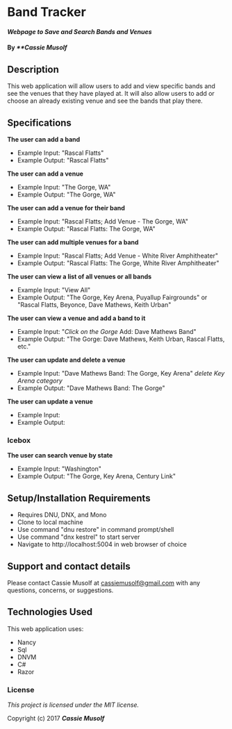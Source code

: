 # Band Tracker

#### _Webpage to Save and Search Bands and Venues_

#### By _**Cassie Musolf_

## Description

This web application will allow users to add and view specific bands and see the venues that they have played at. It will also allow users to add or choose an already existing venue and see the bands that play there.

## Specifications

**The user can add a band**
* Example Input: "Rascal Flatts"
* Example Output: "Rascal Flatts"

**The user can add a venue**
* Example Input: "The Gorge, WA"
* Example Output: "The Gorge, WA"

**The user can add a venue for their band**
* Example Input: "Rascal Flatts; Add Venue - The Gorge, WA"
* Example Output: "Rascal Flatts: The Gorge, WA"

**The user can add multiple venues for a band**
* Example Input: "Rascal Flatts; Add Venue - White River Amphitheater"
* Example Output: "Rascal Flatts: The Gorge, White River Amphitheater"

**The user can view a list of all venues or all bands**
* Example Input: "View All"
* Example Output: "The Gorge, Key Arena, Puyallup Fairgrounds" or "Rascal Flatts, Beyonce, Dave Mathews, Keith Urban"

**The user can view a venue and add a band to it**
* Example Input: "*Click on the Gorge* Add: Dave Mathews Band"
* Example Output: "The Gorge: Dave Mathews, Keith Urban, Rascal Flatts, etc."

**The user can update and delete a venue**
* Example Input: "Dave Mathews Band: The Gorge, Key Arena" *delete Key Arena category*
* Example Output: "Dave Mathews Band: The Gorge"

**The user can update a venue**
* Example Input:
* Example Output:

### Icebox

**The user can search venue by state**
* Example Input: "Washington"
* Example Output: "The Gorge, Key Arena, Century Link"

## Setup/Installation Requirements

* Requires DNU, DNX, and Mono
* Clone to local machine
* Use command "dnu restore" in command prompt/shell
* Use command "dnx kestrel" to start server
* Navigate to http://localhost:5004 in web browser of choice

## Support and contact details

Please contact Cassie Musolf at cassiemusolf@gmail.com with any questions, concerns, or suggestions.

## Technologies Used

This web application uses:
* Nancy
* Sql
* DNVM
* C#
* Razor

### License

*This project is licensed under the MIT license.*

Copyright (c) 2017 **_Cassie Musolf_**
